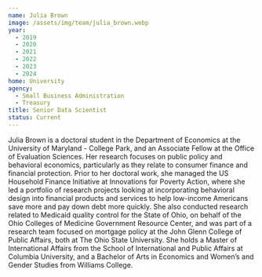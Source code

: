 ```yaml
---
name: Julia Brown
image: /assets/img/team/julia_brown.webp
year:
  - 2019
  - 2020
  - 2021
  - 2022
  - 2023
  - 2024
home: University
agency:
  - Small Business Administration
  - Treasury
title: Senior Data Scientist
status: Current
---
```


Julia Brown is a doctoral student in the Department of Economics at the University of Maryland - College Park, and an Associate Fellow at the Office of Evaluation Sciences. Her research focuses on public policy and behavioral economics, particularly as they relate to consumer finance and financial protection. Prior to her doctoral work, she managed the US Household Finance Initiative at Innovations for Poverty Action, where she led a portfolio of research projects looking at incorporating behavioral design into financial products and services to help low-income Americans save more and pay down debt more quickly. She also conducted research related to Medicaid quality control for the State of Ohio, on behalf of the Ohio Colleges of Medicine Government Resource Center, and was part of a research team focused on mortgage policy at the John Glenn College of Public Affairs, both at The Ohio State University. She holds a Master of International Affairs from the School of International and Public Affairs at Columbia University, and a Bachelor of Arts in Economics and Women’s and Gender Studies from Williams College.
